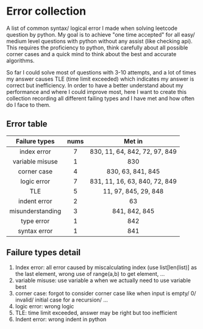 # Error collection

A list of common syntax/ logical error I made when solving leetcode question by python. My goal is to achieve "one time accepted" for all easy/ medium level questions with python without any assist (like checking api). This requires the proficiency to python, think carefully about all possible corner cases and a quick mind to think about the best and accurate algorithms.

So far I could solve most of questions with 3-10 attempts, and a lot of times my answer causes TLE (time limit exceeded) which indicates my answer is correct but inefficiency. In order to have a better understand about my performance and where I could improve most, here I want to create this collection recording all different failing types and I have met and how often do I face to them.

## Error table

| Failure types   | nums    | Met in  |
| :-------------: |:-------:| :-----: |
| index error     | 7       | 830, 11, 64, 842, 72, 97, 849 |
| variable misuse | 1       | 830 |
| corner case     | 4       | 830, 63, 841, 845 |
| logic error     | 7       | 831, 11, 16, 63, 840, 72, 849 |
| TLE             | 5	    | 11, 97, 845, 29, 848      |
| indent error    | 2       | 63    |
| misunderstanding| 3       | 841, 842, 845     |
| type error      | 1       | 842     |
| syntax error    | 1       | 841     |
## Failure types detail

1. Index error: all error caused by miscalculating index (use list[len(list)] as the last element, wrong use of range(a,b) to get element, ...
2. variable misuse: use variable a when we actually need to use variable best
3. corner case: forgot to consider corner case like when input is empty/ 0/ invalid/ initial case for a recursion/ ...
4. logic error: wrong logic
5. TLE: time limit exceeded, answer may be right but too inefficient
6. Indent error: wrong indent in python